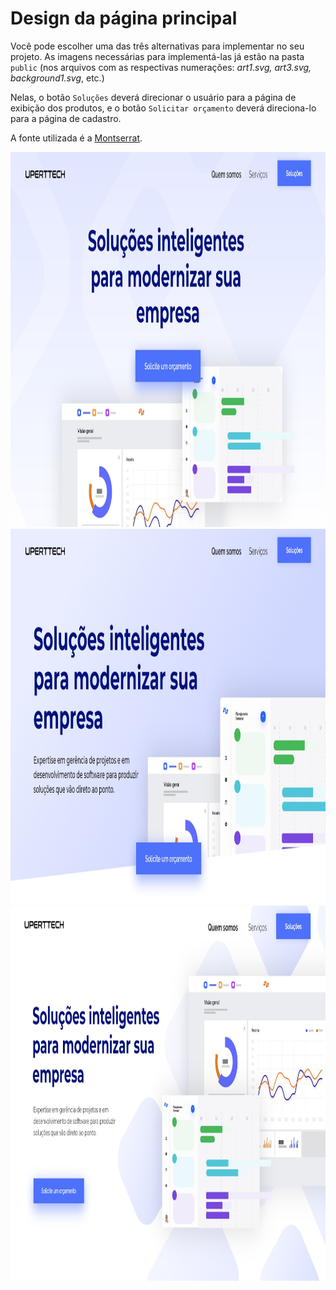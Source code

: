 # Design da página principal

Você pode escolher uma das três alternativas para implementar no seu projeto. As imagens necessárias para implementá-las já estão na pasta `public` (nos arquivos com as respectivas numerações: _art1.svg, art3.svg, background1.svg_, etc.)

Nelas, o botão `Soluções` deverá direcionar o usuário para a página de exibição dos produtos, e o botão `Solicitar orçamento` deverá direciona-lo para a página de cadastro.

A fonte utilizada é a [Montserrat](https://fonts.google.com/specimen/Montserrat).

<img src="./pagina-principal1.jpg" height="600" />
<img src="./pagina-principal2.jpg" height="600" />
<img src="./pagina-principal3.jpg" height="600" />
